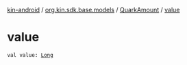 [kin-android](../../index.md) / [org.kin.sdk.base.models](../index.md) / [QuarkAmount](index.md) / [value](./value.md)

# value

`val value: `[`Long`](https://kotlinlang.org/api/latest/jvm/stdlib/kotlin/-long/index.html)